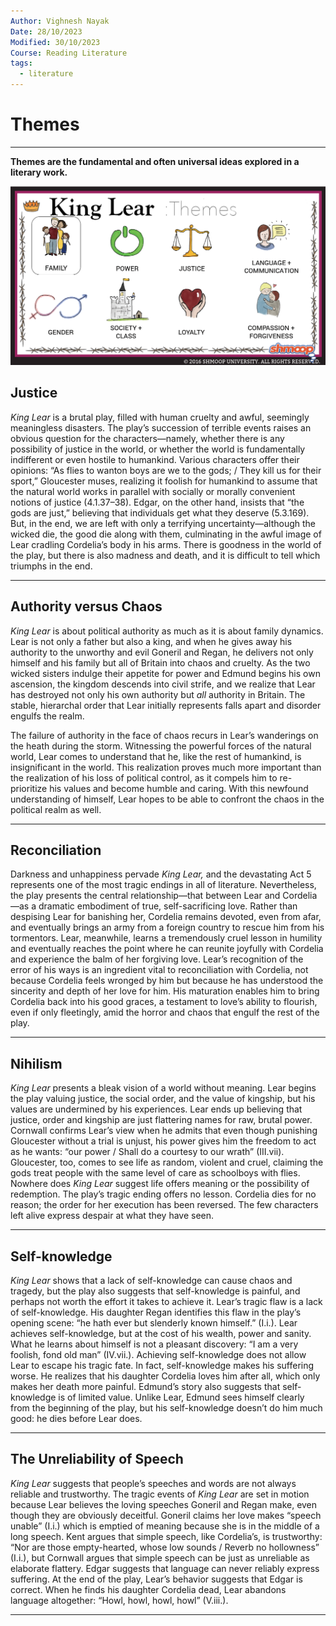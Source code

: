 ```yaml
---
Author: Vighnesh Nayak
Date: 28/10/2023
Modified: 30/10/2023
Course: Reading Literature
tags:
  - literature
---
```

# Themes
---
**Themes are the fundamental and often universal ideas explored in a literary work.**

![family-theme](../attachments/family-theme.png)
## Justice
_King Lear_ is a brutal play, filled with human cruelty and awful, seemingly meaningless disasters. The play’s succession of terrible events raises an obvious question for the characters—namely, whether there is any possibility of justice in the world, or whether the world is fundamentally indifferent or even hostile to humankind. Various characters offer their opinions: “As flies to wanton boys are we to the gods; / They kill us for their sport,” Gloucester muses, realizing it foolish for humankind to assume that the natural world works in parallel with socially or morally convenient notions of justice (4.1.37–38). Edgar, on the other hand, insists that “the gods are just,” believing that individuals get what they deserve (5.3.169). But, in the end, we are left with only a terrifying uncertainty—although the wicked die, the good die along with them, culminating in the awful image of Lear cradling Cordelia’s body in his arms. There is goodness in the world of the play, but there is also madness and death, and it is difficult to tell which triumphs in the end.

---
## Authority versus Chaos
_King Lear_ is about political authority as much as it is about family dynamics. Lear is not only a father but also a king, and when he gives away his authority to the unworthy and evil Goneril and Regan, he delivers not only himself and his family but all of Britain into chaos and cruelty. As the two wicked sisters indulge their appetite for power and Edmund begins his own ascension, the kingdom descends into civil strife, and we realize that Lear has destroyed not only his own authority but _all_ authority in Britain. The stable, hierarchal order that Lear initially represents falls apart and disorder engulfs the realm.

The failure of authority in the face of chaos recurs in Lear’s wanderings on the heath during the storm. Witnessing the powerful forces of the natural world, Lear comes to understand that he, like the rest of humankind, is insignificant in the world. This realization proves much more important than the realization of his loss of political control, as it compels him to re-prioritize his values and become humble and caring. With this newfound understanding of himself, Lear hopes to be able to confront the chaos in the political realm as well.

---
## Reconciliation
Darkness and unhappiness pervade _King Lear,_ and the devastating Act 5 represents one of the most tragic endings in all of literature. Nevertheless, the play presents the central relationship—that between Lear and Cordelia—as a dramatic embodiment of true, self-sacrificing love. Rather than despising Lear for banishing her, Cordelia remains devoted, even from afar, and eventually brings an army from a foreign country to rescue him from his tormentors. Lear, meanwhile, learns a tremendously cruel lesson in humility and eventually reaches the point where he can reunite joyfully with Cordelia and experience the balm of her forgiving love. Lear’s recognition of the error of his ways is an ingredient vital to reconciliation with Cordelia, not because Cordelia feels wronged by him but because he has understood the sincerity and depth of her love for him. His maturation enables him to bring Cordelia back into his good graces, a testament to love’s ability to flourish, even if only fleetingly, amid the horror and chaos that engulf the rest of the play.

---
## Nihilism
_King Lear_ presents a bleak vision of a world without meaning. Lear begins the play valuing justice, the social order, and the value of kingship, but his values are undermined by his experiences. Lear ends up believing that justice, order and kingship are just flattering names for raw, brutal power. Cornwall confirms Lear’s view when he admits that even though punishing Gloucester without a trial is unjust, his power gives him the freedom to act as he wants: “our power / Shall do a courtesy to our wrath” (III.vii). Gloucester, too, comes to see life as random, violent and cruel, claiming the gods treat people with the same level of care as schoolboys with flies. Nowhere does _King Lear_ suggest life offers meaning or the possibility of redemption. The play’s tragic ending offers no lesson. Cordelia dies for no reason; the order for her execution has been reversed. The few characters left alive express despair at what they have seen.

---
## Self-knowledge
_King Lear_ shows that a lack of self-knowledge can cause chaos and tragedy, but the play also suggests that self-knowledge is painful, and perhaps not worth the effort it takes to achieve it. Lear’s tragic flaw is a lack of self-knowledge. His daughter Regan identifies this flaw in the play’s opening scene: “he hath ever but slenderly known himself.” (I.i.). Lear achieves self-knowledge, but at the cost of his wealth, power and sanity. What he learns about himself is not a pleasant discovery: “I am a very foolish, fond old man” (IV.vii.). Achieving self-knowledge does not allow Lear to escape his tragic fate. In fact, self-knowledge makes his suffering worse. He realizes that his daughter Cordelia loves him after all, which only makes her death more painful. Edmund’s story also suggests that self-knowledge is of limited value. Unlike Lear, Edmund sees himself clearly from the beginning of the play, but his self-knowledge doesn’t do him much good: he dies before Lear does.

---
## The Unreliability of Speech
_King Lear_ suggests that people’s speeches and words are not always reliable and trustworthy. The tragic events of _King Lear_ are set in motion because Lear believes the loving speeches Goneril and Regan make, even though they are obviously deceitful. Goneril claims her love makes “speech unable” (I.i.) which is emptied of meaning because she is in the middle of a long speech. Kent argues that simple speech, like Cordelia’s, is trustworthy: “Nor are those empty-hearted, whose low sounds / Reverb no hollowness” (I.i.), but Cornwall argues that simple speech can be just as unreliable as elaborate flattery. Edgar suggests that language can never reliably express suffering. At the end of the play, Lear’s behavior suggests that Edgar is correct. When he finds his daughter Cordelia dead, Lear abandons language altogether: “Howl, howl, howl, howl” (V.iii.).

---
